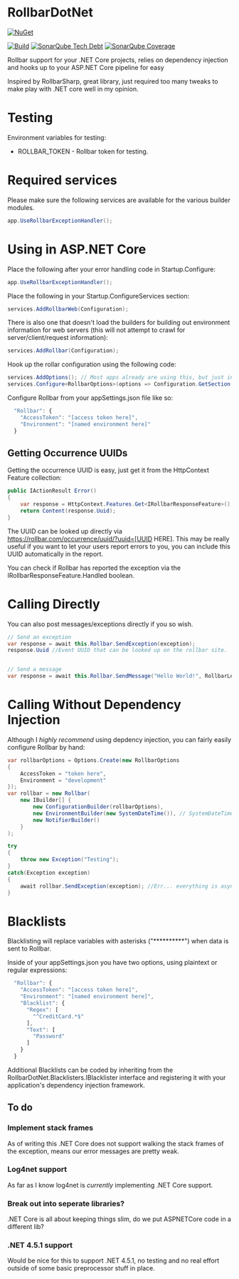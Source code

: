 ﻿# RollbarDotNet
[![NuGet](https://img.shields.io/nuget/v/RollbarDotNet.svg)]()

[![Build](https://img.shields.io/teamcity/https/teamcity.roushtech.net/s/RollbarDotNet_Build.svg)]()
[![SonarQube Tech Debt](https://img.shields.io/sonar/https/sonarqube.roushtech.net/RollbarDotNet/tech_debt.svg)]()
[![SonarQube Coverage](https://img.shields.io/sonar/https/sonarqube.roushtech.net/RollbarDotNet/coverage.svg)]()

Rollbar support for your .NET Core projects, relies on dependency injection and hooks up to your ASP.NET Core pipeline for easy 

Inspired by RollbarSharp, great library, just required too many tweaks to make play with .NET core well in my opinion.

# Testing

Environment variables for testing:

 * ROLLBAR_TOKEN - Rollbar token for testing.

# Required services

Please make sure the following services are available for the various builder modules.

``` csharp
app.UseRollbarExceptionHandler();
```

# Using in ASP.NET Core

Place the following after your error handling code in Startup.Configure:

``` csharp
app.UseRollbarExceptionHandler();
```

Place the following in your Startup.ConfigureServices section:

``` csharp
services.AddRollbarWeb(Configuration);
```

There is also one that doesn't load the builders for building out environment information for web servers (this will not attempt to crawl for server/client/request information):

``` csharp
services.AddRollbar(Configuration);
```

Hook up the rollar configuration using the following code:

``` csharp
services.AddOptions(); // Most apps already are using this, but just in case.
services.Configure<RollbarOptions>(options => Configuration.GetSection("Rollbar").Bind(options));
```

Configure Rollbar from your appSettings.json file like so:

``` javascript
  "Rollbar": {
    "AccessToken": "[access token here]",
    "Environment": "[named environment here]"
  }
```

## Getting Occurrence UUIDs

Getting the occurrence UUID is easy, just get it from the HttpContext Feature collection:

``` csharp
public IActionResult Error()
{
    var response = HttpContext.Features.Get<IRollbarResponseFeature>();
    return Content(response.Uuid);
}
```

The UUID can be looked up directly via https://rollbar.com/occurrence/uuid/?uuid=[UUID HERE]. This may be really useful if you want to let your users report errors to you, you can include this UUID automatically in the report.

You can check if Rollbar has reported the exception via the IRollbarResponseFeature.Handled boolean.

# Calling Directly

You can also post messages/exceptions directly if you so wish.

``` csharp
// Send an exception
var response = await this.Rollbar.SendException(exception);
response.Uuid //Event UUID that can be looked up on the rollbar site.


// Send a message
var response = await this.Rollbar.SendMessage("Hello World!", RollbarLevels.Message);
```

# Calling Without Dependency Injection

Although I *highly recommend* using depdency injection, you can fairly easily configure Rollbar by hand:

``` csharp
var rollbarOptions = Options.Create(new RollbarOptions
{
    AccessToken = "token here",
    Environment = "development"
});
var rollbar = new Rollbar(
    new IBuilder[] {
        new ConfigurationBuilder(rollbarOptions),
        new EnvironmentBuilder(new SystemDateTime()), // SystemDateTime abstracts DateTime for mocking
        new NotifierBuilder()
    }
);

try
{
    throw new Exception("Testing");
}
catch(Exception exception)
{
    await rollbar.SendException(exception); //Err... everything is async, keep that in mind.
}
```

# Blacklists

Blacklisting will replace variables with asterisks ("**********") when data is sent to Rollbar.

Inside of your appSettings.json you have two options, using plaintext or regular expressions:

``` javascript
  "Rollbar": {
    "AccessToken": "[access token here]",
    "Environment": "[named environment here]",
    "Blacklist": {
      "Regex": [
        "^CreditCard.*$"
      ],
      "Text": [
        "Password"
      ]
    }
  }
```

Additional Blacklists can be coded by inheriting from the RollbarDotNet.Blacklisters.IBlacklister interface and registering it with your application's dependency injection framework. 


## To do

### Implement stack frames

As of writing this .NET Core does not support walking the stack frames of the exception, means our error messages are pretty weak.

### Log4net support

As far as I know log4net is _currently_ implementing .NET Core support.

### Break out into seperate libraries?

.NET Core is all about keeping things slim, do we put ASPNETCore code in a different lib?

### .NET 4.5.1 support

Would be nice for this to support .NET 4.5.1, no testing and no real effort outside of some basic preprocessor stuff in place.
